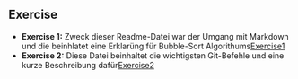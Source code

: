 ## Exercise

- **Exercise 1:** Zweck dieser Readme-Datei war der Umgang mit Markdown und die beinhlatet eine Erklarüng für Bubble-Sort Algorithums[Exercise1](./Exercise1.html)
- **Exercise 2:** Diese Datei beinhaltet die wichtigsten Git-Befehle und eine kurze Beschreibung dafür[Exercise2](./Exercise2.html)

